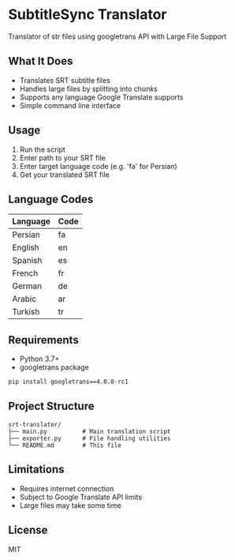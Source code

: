 
# SubtitleSync Translator

Translator of str files using googletrans API with Large File Support


## What It Does

- Translates SRT subtitle files
- Handles large files by splitting into chunks  
- Supports any language Google Translate supports
- Simple command line interface

## Usage

1. Run the script
2. Enter path to your SRT file
3. Enter target language code (e.g. 'fa' for Persian)
4. Get your translated SRT file

## Language Codes

| Language | Code |
|----------|------|
| Persian | fa |
| English | en |
| Spanish | es |
| French | fr |
| German | de |
| Arabic | ar |
| Turkish | tr |

## Requirements

- Python 3.7+
- googletrans package

```bash
pip install googletrans==4.0.0-rc1
```

## Project Structure

```
srt-translator/
├── main.py          # Main translation script
├── exporter.py      # File handling utilities
└── README.md        # This file
```

## Limitations

- Requires internet connection
- Subject to Google Translate API limits
- Large files may take some time

## License

MIT